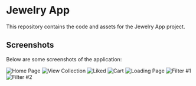 # Jewelry App

This repository contains the code and assets for the Jewelry App project.

## Screenshots

Below are some screenshots of the application:

![Home Page](home_page.png)
![View Collection](view_collection.png)
![Liked](Liked.png)
![Cart](cart.png)
![Loading Page](loading_page.png)
![Filter #1](filter#1.png)
![Filter #2](filter#2.png)



